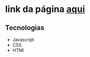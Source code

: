 <h1>link da página <a href="https://italomirandasantiago.github.io/cervejaria_landing_page/landing_page/" target="_black">aqui</a></h1>

<h2> Tecnologias </h2>

<ul> 

  <li> Javascript </li>
  <li> CSS </li>
  <li> HTMl </li>

</ul>
